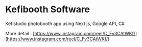# Kefibooth Software
Kefistudio photobooth app using Next js, Google API, C#

More detail : 
[https://www.instagram.com/reel/C_Fv3CAtWKf/](https://www.instagram.com/reel/C_Fv3CAtWKf/)
